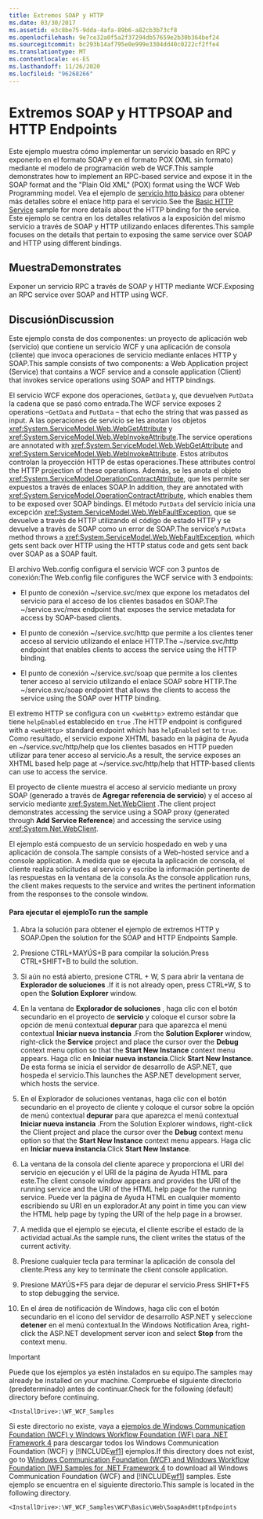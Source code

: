 ```yaml
---
title: Extremos SOAP y HTTP
ms.date: 03/30/2017
ms.assetid: e3c8be75-9dda-4afa-89b6-a82cb3b73cf8
ms.openlocfilehash: 9e7ce32a0f5a2f37294db57659e2b30b364bef24
ms.sourcegitcommit: bc293b14af795e0e999e3304dd40c0222cf2ffe4
ms.translationtype: MT
ms.contentlocale: es-ES
ms.lasthandoff: 11/26/2020
ms.locfileid: "96268266"
---
```

# <a name="soap-and-http-endpoints"></a><span data-ttu-id="b1fd2-102">Extremos SOAP y HTTP</span><span class="sxs-lookup"><span data-stu-id="b1fd2-102">SOAP and HTTP Endpoints</span></span>

<span data-ttu-id="b1fd2-103">Este ejemplo muestra cómo implementar un servicio basado en RPC y exponerlo en el formato SOAP y en el formato POX (XML sin formato) mediante el modelo de programación web de WCF.</span><span class="sxs-lookup"><span data-stu-id="b1fd2-103">This sample demonstrates how to implement an RPC-based service and expose it in the SOAP format and the "Plain Old XML" (POX) format using the WCF Web Programming model.</span></span> <span data-ttu-id="b1fd2-104">Vea el ejemplo de [servicio http básico](basic-http-service.md) para obtener más detalles sobre el enlace http para el servicio.</span><span class="sxs-lookup"><span data-stu-id="b1fd2-104">See the [Basic HTTP Service](basic-http-service.md) sample for more details about the HTTP binding for the service.</span></span> <span data-ttu-id="b1fd2-105">Este ejemplo se centra en los detalles relativos a la exposición del mismo servicio a través de SOAP y HTTP utilizando enlaces diferentes.</span><span class="sxs-lookup"><span data-stu-id="b1fd2-105">This sample focuses on the details that pertain to exposing the same service over SOAP and HTTP using different bindings.</span></span>  
  
## <a name="demonstrates"></a><span data-ttu-id="b1fd2-106">Muestra</span><span class="sxs-lookup"><span data-stu-id="b1fd2-106">Demonstrates</span></span>  

 <span data-ttu-id="b1fd2-107">Exponer un servicio RPC a través de SOAP y HTTP mediante WCF.</span><span class="sxs-lookup"><span data-stu-id="b1fd2-107">Exposing an RPC service over SOAP and HTTP using WCF.</span></span>  
  
## <a name="discussion"></a><span data-ttu-id="b1fd2-108">Discusión</span><span class="sxs-lookup"><span data-stu-id="b1fd2-108">Discussion</span></span>  

 <span data-ttu-id="b1fd2-109">Este ejemplo consta de dos componentes: un proyecto de aplicación web (servicio) que contiene un servicio WCF y una aplicación de consola (cliente) que invoca operaciones de servicio mediante enlaces HTTP y SOAP.</span><span class="sxs-lookup"><span data-stu-id="b1fd2-109">This sample consists of two components: a Web Application project (Service) that contains a WCF service and a console application (Client) that invokes service operations using SOAP and HTTP bindings.</span></span>  
  
 <span data-ttu-id="b1fd2-110">El servicio WCF expone dos operaciones, `GetData` y, que devuelven `PutData` la cadena que se pasó como entrada.</span><span class="sxs-lookup"><span data-stu-id="b1fd2-110">The WCF service exposes 2 operations –`GetData` and `PutData` – that echo the string that was passed as input.</span></span> <span data-ttu-id="b1fd2-111">A las operaciones de servicio se les anotan los objetos <xref:System.ServiceModel.Web.WebGetAttribute> y <xref:System.ServiceModel.Web.WebInvokeAttribute>.</span><span class="sxs-lookup"><span data-stu-id="b1fd2-111">The service operations are annotated with <xref:System.ServiceModel.Web.WebGetAttribute> and <xref:System.ServiceModel.Web.WebInvokeAttribute>.</span></span> <span data-ttu-id="b1fd2-112">Estos atributos controlan la proyección HTTP de estas operaciones.</span><span class="sxs-lookup"><span data-stu-id="b1fd2-112">These attributes control the HTTP projection of these operations.</span></span> <span data-ttu-id="b1fd2-113">Además, se les anota el objeto <xref:System.ServiceModel.OperationContractAttribute>, que les permite ser expuestos a través de enlaces SOAP.</span><span class="sxs-lookup"><span data-stu-id="b1fd2-113">In addition, they are annotated with <xref:System.ServiceModel.OperationContractAttribute>, which enables them to be exposed over SOAP bindings.</span></span> <span data-ttu-id="b1fd2-114">El método `PutData` del servicio inicia una excepción <xref:System.ServiceModel.Web.WebFaultException>, que se devuelve a través de HTTP utilizando el código de estado HTTP y se devuelve a través de SOAP como un error de SOAP.</span><span class="sxs-lookup"><span data-stu-id="b1fd2-114">The service’s `PutData` method throws a <xref:System.ServiceModel.Web.WebFaultException>, which gets sent back over HTTP using the HTTP status code and gets sent back over SOAP as a SOAP fault.</span></span>  
  
 <span data-ttu-id="b1fd2-115">El archivo Web.config configura el servicio WCF con 3 puntos de conexión:</span><span class="sxs-lookup"><span data-stu-id="b1fd2-115">The Web.config file configures the WCF service with 3 endpoints:</span></span>  
  
- <span data-ttu-id="b1fd2-116">El punto de conexión ~/service.svc/mex que expone los metadatos del servicio para el acceso de los clientes basados en SOAP.</span><span class="sxs-lookup"><span data-stu-id="b1fd2-116">The ~/service.svc/mex endpoint that exposes the service metadata for access by SOAP-based clients.</span></span>  
  
- <span data-ttu-id="b1fd2-117">El punto de conexión ~/service.svc/http que permite a los clientes tener acceso al servicio utilizando el enlace HTTP.</span><span class="sxs-lookup"><span data-stu-id="b1fd2-117">The ~/service.svc/http endpoint that enables clients to access the service using the HTTP binding.</span></span>  
  
- <span data-ttu-id="b1fd2-118">El punto de conexión ~/service.svc/soap que permite a los clientes tener acceso al servicio utilizando el enlace SOAP sobre HTTP.</span><span class="sxs-lookup"><span data-stu-id="b1fd2-118">The ~/service.svc/soap endpoint that allows the clients to access the service using the SOAP over HTTP binding.</span></span>  
  
 <span data-ttu-id="b1fd2-119">El extremo HTTP se configura con un <`webHttp`> extremo estándar que tiene `helpEnabled` establecido en `true` .</span><span class="sxs-lookup"><span data-stu-id="b1fd2-119">The HTTP endpoint is configured with a <`webHttp`> standard endpoint which has `helpEnabled` set to `true`.</span></span> <span data-ttu-id="b1fd2-120">Como resultado, el servicio expone XHTML basado en la página de Ayuda en ~/service.svc/http/help que los clientes basados en HTTP pueden utilizar para tener acceso al servicio.</span><span class="sxs-lookup"><span data-stu-id="b1fd2-120">As a result, the service exposes an XHTML based help page at ~/service.svc/http/help that HTTP-based clients can use to access the service.</span></span>  
  
 <span data-ttu-id="b1fd2-121">El proyecto de cliente muestra el acceso al servicio mediante un proxy SOAP (generado a través de **Agregar referencia de servicio**) y el acceso al servicio mediante <xref:System.Net.WebClient> .</span><span class="sxs-lookup"><span data-stu-id="b1fd2-121">The client project demonstrates accessing the service using a SOAP proxy (generated through **Add Service Reference**) and accessing the service using <xref:System.Net.WebClient>.</span></span>  
  
 <span data-ttu-id="b1fd2-122">El ejemplo está compuesto de un servicio hospedado en web y una aplicación de consola.</span><span class="sxs-lookup"><span data-stu-id="b1fd2-122">The sample consists of a Web-hosted service and a console application.</span></span> <span data-ttu-id="b1fd2-123">A medida que se ejecuta la aplicación de consola, el cliente realiza solicitudes al servicio y escribe la información pertinente de las respuestas en la ventana de la consola.</span><span class="sxs-lookup"><span data-stu-id="b1fd2-123">As the console application runs, the client makes requests to the service and writes the pertinent information from the responses to the console window.</span></span>  
  
#### <a name="to-run-the-sample"></a><span data-ttu-id="b1fd2-124">Para ejecutar el ejemplo</span><span class="sxs-lookup"><span data-stu-id="b1fd2-124">To run the sample</span></span>  
  
1. <span data-ttu-id="b1fd2-125">Abra la solución para obtener el ejemplo de extremos HTTP y SOAP.</span><span class="sxs-lookup"><span data-stu-id="b1fd2-125">Open the solution for the SOAP and HTTP Endpoints Sample.</span></span>  
  
2. <span data-ttu-id="b1fd2-126">Presione CTRL+MAYÚS+B para compilar la solución.</span><span class="sxs-lookup"><span data-stu-id="b1fd2-126">Press CTRL+SHIFT+B to build the solution.</span></span>  
  
3. <span data-ttu-id="b1fd2-127">Si aún no está abierto, presione CTRL + W, S para abrir la ventana de **Explorador de soluciones** .</span><span class="sxs-lookup"><span data-stu-id="b1fd2-127">If it is not already open, press CTRL+W, S to open the **Solution Explorer** window.</span></span>  
  
4. <span data-ttu-id="b1fd2-128">En la ventana de **Explorador de soluciones** , haga clic con el botón secundario en el proyecto de **servicio** y coloque el cursor sobre la opción de menú contextual **depurar** para que aparezca el menú contextual **Iniciar nueva instancia** .</span><span class="sxs-lookup"><span data-stu-id="b1fd2-128">From the **Solution Explorer** window, right-click the **Service** project and place the cursor over the **Debug** context menu option so that the **Start New Instance** context menu appears.</span></span> <span data-ttu-id="b1fd2-129">Haga clic en **Iniciar nueva instancia**.</span><span class="sxs-lookup"><span data-stu-id="b1fd2-129">Click **Start New Instance**.</span></span> <span data-ttu-id="b1fd2-130">De esta forma se inicia el servidor de desarrollo de ASP.NET, que hospeda el servicio.</span><span class="sxs-lookup"><span data-stu-id="b1fd2-130">This launches the ASP.NET development server, which hosts the service.</span></span>  
  
5. <span data-ttu-id="b1fd2-131">En el Explorador de soluciones ventanas, haga clic con el botón secundario en el proyecto de cliente y coloque el cursor sobre la opción de menú contextual **depurar** para que aparezca el menú contextual **Iniciar nueva instancia** .</span><span class="sxs-lookup"><span data-stu-id="b1fd2-131">From the Solution Explorer windows, right-click the Client project and place the cursor over the **Debug** context menu option so that the **Start New Instance** context menu appears.</span></span> <span data-ttu-id="b1fd2-132">Haga clic en **Iniciar nueva instancia**.</span><span class="sxs-lookup"><span data-stu-id="b1fd2-132">Click **Start New Instance**.</span></span>  
  
6. <span data-ttu-id="b1fd2-133">La ventana de la consola del cliente aparece y proporciona el URI del servicio en ejecución y el URI de la página de Ayuda HTML para este.</span><span class="sxs-lookup"><span data-stu-id="b1fd2-133">The client console window appears and provides the URI of the running service and the URI of the HTML help page for the running service.</span></span> <span data-ttu-id="b1fd2-134">Puede ver la página de Ayuda HTML en cualquier momento escribiendo su URI en un explorador.</span><span class="sxs-lookup"><span data-stu-id="b1fd2-134">At any point in time you can view the HTML help page by typing the URI of the help page in a browser.</span></span>  
  
7. <span data-ttu-id="b1fd2-135">A medida que el ejemplo se ejecuta, el cliente escribe el estado de la actividad actual.</span><span class="sxs-lookup"><span data-stu-id="b1fd2-135">As the sample runs, the client writes the status of the current activity.</span></span>  
  
8. <span data-ttu-id="b1fd2-136">Presione cualquier tecla para terminar la aplicación de consola del cliente.</span><span class="sxs-lookup"><span data-stu-id="b1fd2-136">Press any key to terminate the client console application.</span></span>  
  
9. <span data-ttu-id="b1fd2-137">Presione MAYÚS+F5 para dejar de depurar el servicio.</span><span class="sxs-lookup"><span data-stu-id="b1fd2-137">Press SHIFT+F5 to stop debugging the service.</span></span>  
  
10. <span data-ttu-id="b1fd2-138">En el área de notificación de Windows, haga clic con el botón secundario en el icono del servidor de desarrollo ASP.NET y seleccione **detener** en el menú contextual.</span><span class="sxs-lookup"><span data-stu-id="b1fd2-138">In the Windows Notification Area, right-click the ASP.NET development server icon and select **Stop** from the context menu.</span></span>  
  
> [!IMPORTANT]
> <span data-ttu-id="b1fd2-139">Puede que los ejemplos ya estén instalados en su equipo.</span><span class="sxs-lookup"><span data-stu-id="b1fd2-139">The samples may already be installed on your machine.</span></span> <span data-ttu-id="b1fd2-140">Compruebe el siguiente directorio (predeterminado) antes de continuar.</span><span class="sxs-lookup"><span data-stu-id="b1fd2-140">Check for the following (default) directory before continuing.</span></span>  
>
> `<InstallDrive>:\WF_WCF_Samples`  
>
> <span data-ttu-id="b1fd2-141">Si este directorio no existe, vaya a [ejemplos de Windows Communication Foundation (WCF) y Windows Workflow Foundation (WF) para .NET Framework 4](https://www.microsoft.com/download/details.aspx?id=21459) para descargar todos los Windows Communication Foundation (WCF) y [!INCLUDE[wf1](../../../../includes/wf1-md.md)] ejemplos.</span><span class="sxs-lookup"><span data-stu-id="b1fd2-141">If this directory does not exist, go to [Windows Communication Foundation (WCF) and Windows Workflow Foundation (WF) Samples for .NET Framework 4](https://www.microsoft.com/download/details.aspx?id=21459) to download all Windows Communication Foundation (WCF) and [!INCLUDE[wf1](../../../../includes/wf1-md.md)] samples.</span></span> <span data-ttu-id="b1fd2-142">Este ejemplo se encuentra en el siguiente directorio.</span><span class="sxs-lookup"><span data-stu-id="b1fd2-142">This sample is located in the following directory.</span></span>  
>
> `<InstallDrive>:\WF_WCF_Samples\WCF\Basic\Web\SoapAndHttpEndpoints`
